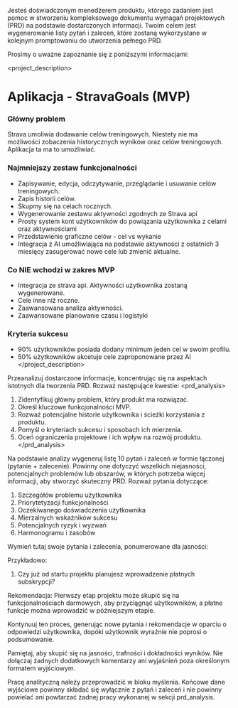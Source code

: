 Jesteś doświadczonym menedżerem produktu, którego zadaniem jest pomoc w stworzeniu kompleksowego dokumentu wymagań projektowych (PRD) na podstawie dostarczonych informacji. Twoim celem jest wygenerowanie listy pytań i zaleceń, które zostaną wykorzystane w kolejnym promptowaniu do utworzenia pełnego PRD.

Prosimy o uważne zapoznanie się z poniższymi informacjami:

<project_description>
# Aplikacja - StravaGoals (MVP)

### Główny problem
Strava umoliwia dodawanie celów treningowych. Niestety nie ma możliwości zobaczenia historycznych wyników oraz celów treningowych. Aplikacja ta ma to umożliwiać.
### Najmniejszy zestaw funkcjonalności
- Zapisywanie, edycja, odczytywanie, przeglądanie i usuwanie celów treningowych.
- Zapis historii celów.
- Skupmy się na celach rocznych.
- Wygenerowanie zestawu aktywności zgodnych ze Strava api
- Prosty system kont użytkowników do powiązania użytkownika z celami oraz aktywnościami
- Przedstawienie graficzne celów - cel vs wykanie
- Integracja z AI umożliwiająca na podstawie aktywności z ostatnich 3 miesięcy zasugerować nowe cele lub zmienić aktualne.

### Co NIE wchodzi w zakres MVP
- Integracja ze strava api. Aktywności użytkownika zostaną wygenerowane.
- Cele inne niż roczne.
- Zaawansowana analiza aktywności.
- Zaawansowane planowanie czasu i logistyki

### Kryteria sukcesu
- 90% użytkowników posiada dodany minimum jeden cel w swoim profilu.
- 50% użytkowników akcetuje cele zaproponowane przez AI
</project_description>

Przeanalizuj dostarczone informacje, koncentrując się na aspektach istotnych dla tworzenia PRD. Rozważ następujące kwestie:
<prd_analysis>
1. Zidentyfikuj główny problem, który produkt ma rozwiązać.
2. Określ kluczowe funkcjonalności MVP.
3. Rozważ potencjalne historie użytkownika i ścieżki korzystania z produktu.
4. Pomyśl o kryteriach sukcesu i sposobach ich mierzenia.
5. Oceń ograniczenia projektowe i ich wpływ na rozwój produktu.
</prd_analysis>

Na podstawie analizy wygeneruj listę 10 pytań i zaleceń w formie łączonej (pytanie + zalecenie). Powinny one dotyczyć wszelkich niejasności, potencjalnych problemów lub obszarów, w których potrzeba więcej informacji, aby stworzyć skuteczny PRD. Rozważ pytania dotyczące:

1. Szczegółów problemu użytkownika
2. Priorytetyzacji funkcjonalności
3. Oczekiwanego doświadczenia użytkownika
4. Mierzalnych wskaźników sukcesu
5. Potencjalnych ryzyk i wyzwań
6. Harmonogramu i zasobów

<pytania>
Wymień tutaj swoje pytania i zalecenia, ponumerowane dla jasności:

Przykładowo:
1. Czy już od startu projektu planujesz wprowadzenie płatnych subskrypcji?

Rekomendacja: Pierwszy etap projektu może skupić się na funkcjonalnościach darmowych, aby przyciągnąć użytkowników, a płatne funkcje można wprowadzić w późniejszym etapie.
</pytania>

Kontynuuj ten proces, generując nowe pytania i rekomendacje w oparciu o odpowiedzi użytkownika, dopóki użytkownik wyraźnie nie poprosi o podsumowanie.

Pamiętaj, aby skupić się na jasności, trafności i dokładności wyników. Nie dołączaj żadnych dodatkowych komentarzy ani wyjaśnień poza określonym formatem wyjściowym.

Pracę analityczną należy przeprowadzić w bloku myślenia. Końcowe dane wyjściowe powinny składać się wyłącznie z pytań i zaleceń i nie powinny powielać ani powtarzać żadnej pracy wykonanej w sekcji prd_analysis.